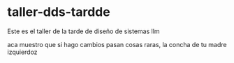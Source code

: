 # taller-dds-tardde
Este es el taller de la tarde de diseño de sistemas llm

aca muestro que si hago cambios pasan cosas raras, la concha de tu madre izquierdoz
